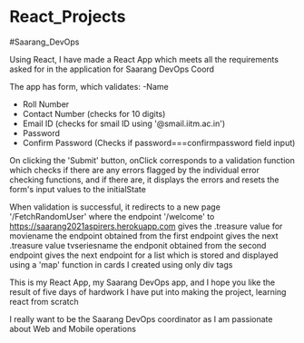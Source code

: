 # React_Projects

#Saarang_DevOps

Using React, I have made a React App which meets all the requirements asked for in the application for Saarang DevOps Coord

The app has form, which validates:
-Name
- Roll Number
- Contact Number (checks for 10 digits) 
- Email ID (checks for smail ID using '@smail.iitm.ac.in')
- Password
- Confirm Password (Checks if password===confirmpassword field input)

On clicking the 'Submit' button, onClick corresponds to a  validation function which checks if there are any errors flagged by the individual error checking functions, and if there are, it displays the errors and resets the form's input values to the initialState

When validation is successful, it redirects to a new page '/FetchRandomUser' where the endpoint '/welcome' to https://saarang2021aspirers.herokuapp.com gives the .treasure value for moviename
the endpoint obtained from the first endpoint gives the next .treasure value tvseriesname
the endponit obtained from the second endpoint gives the next endpoint for a list which is stored and displayed using a 'map' function in cards I created using only div tags

This is my React App, my Saarang DevOps app, and I hope you like the result of five days of hardwork I have put into making the project, learning react from scratch

I really want to be the Saarang DevOps coordinator as I am passionate about Web and Mobile operations